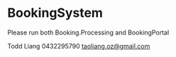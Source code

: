# BookingSystem

Please run both Booking.Processing and BookingPortal

Todd Liang
0432295790
taoliang.oz@gmail.com
